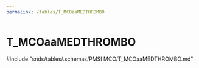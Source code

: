 ```yaml
---
permalink: /tables/T_MCOaaMEDTHROMBO
---
```

# T\_MCOaaMEDTHROMBO
<!-- SPDX-License-Identifier: MPL-2.0 -->

<!-- ATTENTION : Ne pas supprimer ou modifier la ligne ci-dessous -->
#include "snds/tables/.schemas/PMSI MCO/T_MCOaaMEDTHROMBO.md"
<!-- ATTENTION : Ne pas supprimer ou modifier la ligne ci-dessus -->
